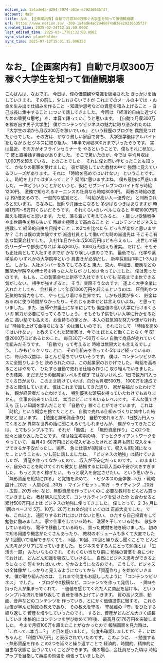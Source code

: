 ```yaml
---
notion_id: 1a4ade4a-d294-8074-a03e-e29236535f37
account: Main
title: なお_【企画案内有】自動で月収300万稼ぐ大学生を知って価値観崩壊
url: https://www.notion.so/_-300-1a4ade4ad2948074a03ee29236535f37
created_time: 2025-02-24T12:55:00.000Z
last_edited_time: 2025-03-17T01:32:00.000Z
sync_status: placeholder
sync_time: 2025-07-12T15:01:15.006353
---
```

# なお_【企画案内有】自動で月収300万稼ぐ大学生を知って価値観崩壊

こんばんは、なおです。
今日は、僕の価値観や常識を破壊された
きっかけを話していきます。
その前に、少しおさらいですが
これまでのメールの中では
・お金を生み出す仕組みを作ること
・知識や思考などの資産を積み上げること
・自己成長に集中すること
について話してきました。
今回は
「経済的自由に近づくための重要な思考」
を、本音で語っていこうと思います。
【自動で月収300万を稼ぎ出す男子大学生】
僕がコンテンツビジネスの魅力に取り憑かれたのは
『大学生の頃から月収300万を稼いでいる』
という経歴のブログを
偶然見つけたからでした。
その方は、かなり貧しい家庭で育ち、
大学進学後はアルバイトをしながら
ビジネスに取り組み、
1年半で月収300万までいったそうです。
実は最近、その方がオフラインセミナーを
やるということで、僕もそれに参加して
彼と直接話す機会がありました。
そこで驚いたのが、今では
平均月収は1,000万を超えている、
とのことでした。
それに僕と同い年だったことも知って、
かなりの衝撃を受けました。
彼が販売していた教材の中で
強烈に覚えているフレーズがあります。
それは
「時給を高めてはいけない」
ということです。
え。
時給を上げてはダメってこと？
疑問に思いますよね。
僕も最初は戸惑いました。
一体どういうことかというと、仮に
セブンイレブンのバイトなら時給1200円、
激務で知られるキーエンスの社員なら時給8000円。
両者の時給の差は
約7倍あるので、
一般的な感覚だと、
「時給が高い人＝優秀だ」
と判断されると思います。
ちなみに、医師や弁護士になると
多少ばらつきはありますが
時給1万円～5万円くらいだそうです。
それくらいのレベルになると
年収1000万円超えも確実だと思います。
ただ、落ち着いて考えてみると、
・厳しい受験戦争や出世競争を勝ち抜いて
時給を極限まで高めること
と
・コンテンツビジネスに挑戦して
経済的自由を目指すこと
この2つを比べたら
どっちが楽だと思いますか？
これは僕の実体験ですが
派遣社員として働いてた時の派遣先は
そこそこ有名な製薬会社でした。
入社1年目から年収500万円ほどもらえるし、
出世して研究リーダーや部長になれば
年収800万、1000万円超えも確実。
だけど、そもそも正社員として入社するまでが
かなり険しい道のりです。
最低でも、化学や薬学系の
いずれかの大学院卒という
肩書きが必須だし、
新卒採用は1年に1-3人ほど。
しかも、入社メンバーをみてしてみると
東大、京大、早稲田、慶應などの
難関大学院卒の博士号を持った人たちが
ひしめき合っていました。
僕は思ったのです。
もしも、この製薬会社に新卒で入社できていても
部長まで出世できる気がしない。
相手が強すぎると。
そう。実際そうなのです。
運よく大手企業に入れたとしても、
会社員として年収1000万円を超えるというのは、
圧倒的かつ狂気的な努力をして、
やっと辿り着ける世界です。
しかも残業が多く、
貯金はあるのに使う時間がなかったり...
それじゃあ幸せとは言えないよね。
と思っていました。
また、医師や弁護士になるにしても
偏差値の高い大学に行けるくらいの
努力が必要になってくるでしょう。
そもそも子供をいい大学に行かせるために
高い塾でも払える、お金持ちの家とか、
本人の狂気的な努力や運がなければ
”時給を上げて金持ちになる”
のは難しいのです。
それに対して
「時給を高めてはいけない」
と教えてくれた起業家は、今では
ほとんど働くことなく
年収1億2000万ほどあるとのこと。
毎日30万～50万くらい
自動で商品が売れていく仕組みだそうです。
「自動で」って考えると
時給は無限大とも言えるでしょう。
しかもビックリなことに、
その仕組みを作って4-5年ほど経っているのに、
毎月の収益は、ほとんど落ちていないそうです。
僕は、コンテンツビジネスに全振りしようと
決められたのは、この起業家のおかげでした。
時給を高めることはやめて、
ひたすら自動で売れる仕組み作りに
取り組んでいきました。
その結果、まだまだその起業家レベルの稼ぎ
ではないけれど、1日で数万円入ってくる日があり、
このまま続けていけば、自分も月収500万、
1000万を達成できると確信しています。
僕はこれまで話してきた通り、
家が裕福だったわけでも、
親が経営者だったわけでも、
特別優秀な頭脳を持っていたわけでもありません。
仕事の出来でいえば、
本当にどこにでもいるレベルです。
そんな僕でさえも
正しい知識を学んだことで
「自動で」稼ぐことができています。
これは「時給」という概念を捨てたことと、
自動で売れる仕組みづくりに集中した結果だと
思います。
【勉強と無形資産作り】
自動で売れるとか、1日数万円入ってくるとか
異常な世界の話に聞こえるかもしれませんが、
僕がやってきたことは、
とてもシンプルです。
それが
「勉強」
と
「無形資産作り」
この2つを延々と繰り返したことです。
僕は独立初期の頃、
ずっとクライアントワークをやっていて、
毎月40-60万円ほどの収入があったけれど
来月も同じ収入をキープできるか不安だったし、実際、
急に仕事が8割減って、収入も8割減になった...
ということも、少し前に話しましたね。
「ビジネスの勉強」は続けていましたが、
資産を作ってなかったので、
収入が不安定だったのです。
このままじゃ、自分のことを助けてくれた彼女と
結婚するには収入面の不安が大きすぎました。
もっと大きく稼ぎたい。
もっと収入を安定させたい。
という思いから、
「無形資産を絶対に作る」
と覚悟を決めて、
・ビジネスの全体像...5万
・戦略設計...20万
・人間心理...30万
・マインドセット...10万
・ライティング...20万
・広告...20万
etc.
など、無形資産を作っていくのに
必要な教材をどんどん買っていきました。
教材購入に加えて、コンサルティングを受けた分
と合わせると累計500万円以上は
ビジネスの勉強に使ってきました。
僕にとって、2-3ヶ月に1回のペースで
5万、10万、20万とお金が出ていくのは
正直大変でした。
でも、これ以上、
遠回りするわけにはいけないと思い、
ひたすら自己投資をして勉強に励みました。
家で仕事をしている時も、
洗濯を干している時も、
散歩をしている時も、
電車で移動している時も、
買った教材を聴き続けました。
初めて知る用語や概念がたくさんあったり、
教材のボリュームも多くて大変でしたが
1回聞いて理解できなくても、
5回、10回、20回と繰り返し聞くことで
どんどん思考がクリアになっていきました。
ビジネスをする人にとって勉強とは
「生活の一部」
みたいなものです。
それくらい当たり前に
勉強の習慣を
身につけておけば、
どんどん知識を吸収していけるし、
自然にビジネス思考ができるようになって
何をやればいいか、分かるようになるのです。
こうして、ビジネスの全体像が
しっかりと見えるようになってから
「資産作り」を始めていきます。
僕が取り組んだのは、
これまで何度もお話ししたように
「コンテンツビジネス」
でした。
・ブログやX投稿など、コンテンツを作って発信し、
・興味を持った人が集まってくれて、
・価値を感じてくれた人に商品を届ける。
というシンプルな流れを繰り返して
資産を積み上げていきます。
質の高い文章、動画、音声などのコンテンツを
作っていき、とにかく価値提供に徹する。
これらは僕が学んだ師匠の教えであり、
その教えを守る。
守破離の「守」をひたすら繰り返して
資産を増やしていったのです。
すると、資産がどんどん大きく成長していき
本格的にコンテンツを学び始めて1年後、
最高月収176万円を突破しました。
今まで月収100万を超えたことがなかったので
報酬画面を見た時は、
「これって...本当...？」
と目を疑いました。
何度も確認しましたが、そこにはちゃんと
「利益176万円」と表示されていたのです。
このように、
・勉強する
・無形資産を作る
この2つを延々と繰り返すことで
経済的、時間的、精神的に自由な状態に
近づいていくことができます。
僕の場合、会社員だった頃は
時給アップを目指して英語の勉強を
頑張っていましたが、